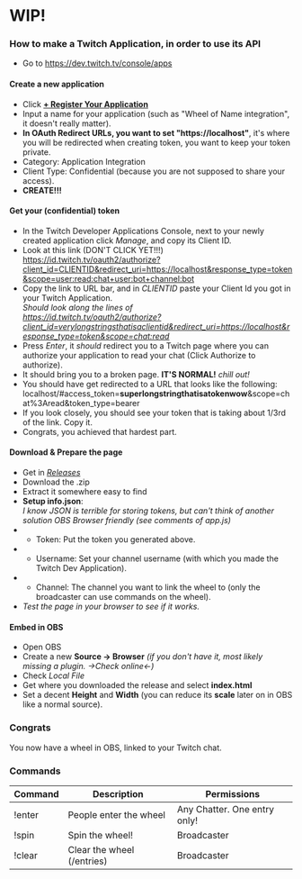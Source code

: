 # WIP!

### How to make a Twitch Application, in order to use its API

- Go to https://dev.twitch.tv/console/apps

#### Create a new application
- Click **[+ Register Your Application](https://dev.twitch.tv/console/apps/create)**
- Input a name for your application (such as "Wheel of Name integration", it doesn't really matter).
- **In OAuth Redirect URLs, you want to set "https://localhost"**, it's where you will be redirected when creating token, you want to keep your token private.
- Category: Application Integration
- Client Type: Confidential (because you are not supposed to share your access).
- **CREATE!!!**

#### Get your (confidential) token
- In the Twitch Developer Applications Console, next to your newly created application click *Manage*, and copy its Client ID.
- Look at this link (DON'T CLICK YET!!!) https://id.twitch.tv/oauth2/authorize?client_id=CLIENTID&redirect_uri=https://localhost&response_type=token&scope=user:read:chat+user:bot+channel:bot
- Copy the link to URL bar, and in *CLIENTID* paste your Client Id you got in your Twitch Application.<br>*Should look along the lines of <br>https://id.twitch.tv/oauth2/authorize?client_id=verylongstringsthatisaclientid&redirect_uri=https://localhost&response_type=token&scope=chat:read*
- Press *Enter*, it *should* redirect you to a Twitch page where you can authorize your application to read your chat (Click Authorize to authorize).
- It should bring you to a broken page. **IT'S NORMAL!** *chill out!*
- You should have get redirected to a URL that looks like the following:<br>localhost/#access_token=**superlongstringthatisatokenwow**&scope=chat%3Aread&token_type=bearer
- If you look closely, you should see your token that is taking about 1/3rd of the link. Copy it.
- Congrats, you achieved that hardest part.

#### Download & Prepare the page
- Get in [*Releases*](https://github.com/MeblIkea/WheelOfNamesTwitchObsIntegration/releases)
- Download the .zip
- Extract it somewhere easy to find
- **Setup info.json**:<br>*I know JSON is terrible for storing tokens, but can't think of another solution OBS Browser friendly (see comments of app.js)*
- - Token: Put the token you generated above.
- - Username: Set your channel username (with which you made the Twitch Dev Application).
- - Channel: The channel you want to link the wheel to (only the broadcaster can use commands on the wheel).
- *Test the page in your browser to see if it works.*

#### Embed in OBS
- Open OBS
- Create a new **Source -> Browser** *(if you don't have it, most likely missing a plugin. ->Check online<-)*
- Check *Local File*
- Get where you downloaded the release and select **index.html**
- Set a decent **Height** and **Width** (you can reduce its **scale** later on in OBS like a normal source).

### Congrats
You now have a wheel in OBS, linked to your Twitch chat.

### Commands
| Command | Description                | Permissions                  |
|---------|----------------------------|------------------------------|
| !enter  | People enter the wheel     | Any Chatter. One entry only! |
| !spin   | Spin the wheel!            | Broadcaster                  |
| !clear  | Clear the wheel (/entries) | Broadcaster                  |
